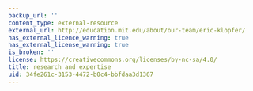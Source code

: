 ```yaml
---
backup_url: ''
content_type: external-resource
external_url: http://education.mit.edu/about/our-team/eric-klopfer/
has_external_licence_warning: true
has_external_license_warning: true
is_broken: ''
license: https://creativecommons.org/licenses/by-nc-sa/4.0/
title: research and expertise
uid: 34fe261c-3153-4472-b0c4-bbfdaa3d1367
---
```

